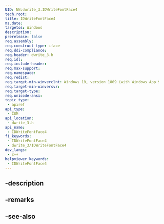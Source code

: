 ```yaml
---
UID: NN:dwrite_3.IDWriteFontFace4
tech.root: 
title: IDWriteFontFace4
ms.date: 
targetos: Windows
description: 
prerelease: false
req.assembly: 
req.construct-type: iface
req.ddi-compliance: 
req.header: dwrite_3.h
req.idl: 
req.include-header: 
req.max-support: 
req.namespace: 
req.redist: 
req.target-min-winverclnt: Windows 10, version 1809 (with Windows App SDK 0.5 or later)
req.target-min-winversvr: 
req.target-type: 
req.unicode-ansi: 
topic_type:
 - apiref
api_type:
 - COM
api_location:
 - dwrite_3.h
api_name:
 - IDWriteFontFace4
f1_keywords:
 - IDWriteFontFace4
 - dwrite_3/IDWriteFontFace4
dev_langs:
 - c++
helpviewer_keywords:
 - IDWriteFontFace4
---
```


## -description

## -remarks

## -see-also

